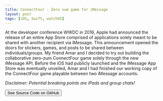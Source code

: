 ```yaml
---
title: ConnectFour - Zero sum game for iMessage
layout: post
tags: [iOS, Swift, watchOS]
---
```


At the developer conference WWDC in 2016, Apple had announced the release of an entire App Store comprised of applications solely meant to be shared with another recipient via iMessage. This announcement opened the doors for stickers, games, and posts to be shared between individuals/groups. My friend Amar and I decided to try out building the collaborative zero-zum ConnectFour game solely through the new iMessage API. Before the iOS had publicly launched and the iMessage App Store was eventually unveiled, Amar and I had finished our working copy of the ConnectFour game playable between two iMessage accounts.

*Disclaimer: Potential breaking points are iPads and group chats!*

<a href="http://github.com/avijeets/connectfour"><button class='c-btn c-btn--full'>See Source Code on GitHub</button></a>